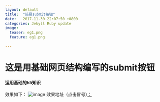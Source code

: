 ```yaml
---
layout: default
title:  "简易submit按钮"
date:   2017-11-30 22:07:50 +0800
categories: Jekyll Ruby update
image:
  teaser: eg1.png
  feature: eg1.png
  
---
```

# 这是用基础网页结构编写的submit按钮
#### 运用基础的h5知识
效果如下：
![image](http://q3466141541.github.io/images/eg1.png)
效果地址（点击冒号）[：](https://q3466141541.github.io/h5e.g.1/)